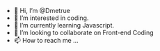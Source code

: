 - 👋 Hi, I’m @Dmetrue
- 👀 I’m interested in coding.
- 🌱 I’m currently learning Javascript.
- 💞️ I’m looking to collaborate on Front-end Coding 
- 📫 How to reach me ...

<!---
Dmetrue/Dmetrue is a ✨ special ✨ repository because its `README.md` (this file) appears on your GitHub profile.
You can click the Preview link to take a look at your changes.
--->
